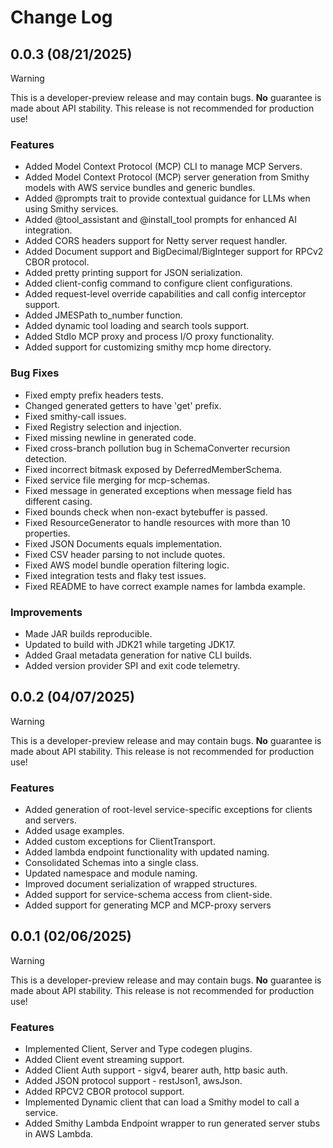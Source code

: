 # Change Log
## 0.0.3 (08/21/2025)
> [!WARNING]
> This is a developer-preview release and may contain bugs. **No** guarantee is made about API stability.
> This release is not recommended for production use!
### Features
- Added Model Context Protocol (MCP) CLI to manage MCP Servers.
- Added Model Context Protocol (MCP) server generation from Smithy models with AWS service bundles and generic bundles.
- Added @prompts trait to provide contextual guidance for LLMs when using Smithy services.
- Added @tool_assistant and @install_tool prompts for enhanced AI integration.
- Added CORS headers support for Netty server request handler.
- Added Document support and BigDecimal/BigInteger support for RPCv2 CBOR protocol.
- Added pretty printing support for JSON serialization.
- Added client-config command to configure client configurations.
- Added request-level override capabilities and call config interceptor support.
- Added JMESPath to_number function.
- Added dynamic tool loading and search tools support.
- Added StdIo MCP proxy and process I/O proxy functionality.
- Added support for customizing smithy mcp home directory.

### Bug Fixes
- Fixed empty prefix headers tests.
- Changed generated getters to have 'get' prefix.
- Fixed smithy-call issues.
- Fixed Registry selection and injection.
- Fixed missing newline in generated code.
- Fixed cross-branch pollution bug in SchemaConverter recursion detection.
- Fixed incorrect bitmask exposed by DeferredMemberSchema.
- Fixed service file merging for mcp-schemas.
- Fixed message in generated exceptions when message field has different casing.
- Fixed bounds check when non-exact bytebuffer is passed.
- Fixed ResourceGenerator to handle resources with more than 10 properties.
- Fixed JSON Documents equals implementation.
- Fixed CSV header parsing to not include quotes.
- Fixed AWS model bundle operation filtering logic.
- Fixed integration tests and flaky test issues.
- Fixed README to have correct example names for lambda example.

### Improvements
- Made JAR builds reproducible.
- Updated to build with JDK21 while targeting JDK17.
- Added Graal metadata generation for native CLI builds.
- Added version provider SPI and exit code telemetry.

## 0.0.2 (04/07/2025)
> [!WARNING]
> This is a developer-preview release and may contain bugs. **No** guarantee is made about API stability.
> This release is not recommended for production use!
### Features
- Added generation of root-level service-specific exceptions for clients and servers.
- Added usage examples.
- Added custom exceptions for ClientTransport.
- Added lambda endpoint functionality with updated naming.
- Consolidated Schemas into a single class.
- Updated namespace and module naming.
- Improved document serialization of wrapped structures.
- Added support for service-schema access from client-side.
- Added support for generating MCP and MCP-proxy servers


## 0.0.1 (02/06/2025)
> [!WARNING]
> This is a developer-preview release and may contain bugs. **No** guarantee is made about API stability.
> This release is not recommended for production use!
### Features
- Implemented Client, Server and Type codegen plugins.
- Added Client event streaming support.
- Added Client Auth support - sigv4, bearer auth, http basic auth.
- Added JSON protocol support - restJson1, awsJson.
- Added RPCV2 CBOR protocol support.
- Implemented Dynamic client that can load a Smithy model to call a service.
- Added Smithy Lambda Endpoint wrapper to run generated server stubs in AWS Lambda.